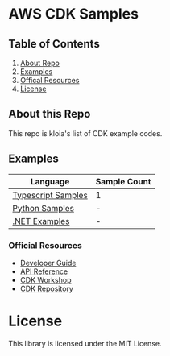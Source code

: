 # AWS CDK Samples


## Table of Contents
1. [About Repo](#About)
2. [Examples](#Examples)
3. [Offical Resources](#Resources)
4. [License](#License)

## About this Repo <a name="About"></a>
This repo is kloia's list of CDK example codes.

## Examples <a name="Examples"></a>

| Language | Sample Count |
|----------|-------------------------|
| [Typescript Samples](https://github.com/kloia/aws-cdk-samples/tree/master/typescript) | 1 |
| [Python Samples](https://github.com/kloia/aws-cdk-samples/tree/master/python) | - |
| [.NET Examples](https://github.com/kloia/aws-cdk-samples/tree/master/csharp) | - |


### Official Resources
- [Developer Guide](https://docs.aws.amazon.com/cdk/latest/guide/home.html)
- [API Reference](https://docs.aws.amazon.com/cdk/api/latest/docs/aws-construct-library.html)
- [CDK Workshop](https://cdkworkshop.com/)
- [CDK Repository](https://github.com/aws/aws-cdk)


# License <a name="License"></a>

This library is licensed under the MIT License.
